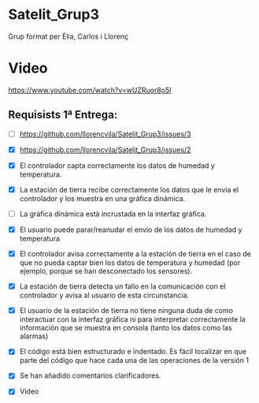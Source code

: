 # Satelit_Grup3
Grup format per Èlia, Carlos i Llorenç

# Video
https://www.youtube.com/watch?v=wUZRuor8o5I

## Requisists 1ª Entrega:
- [ ] https://github.com/llorencvila/Satelit_Grup3/issues/3
- [X] https://github.com/llorencvila/Satelit_Grup3/issues/2 
- [x] El controlador capta correctamente los datos de humedad y temperatura.
- [X] La estación de tierra recibe correctamente los datos que le envía el controlador y los muestra en una gráfica dinámica.
- [ ] La gráfica dinámica está incrustada en la interfaz gráfica.
- [X] El usuario puede parar/reanudar el envío de los datos de humedad y temperatura
- [X] El controlador avisa correctamente a la estación de tierra en el caso de que no pueda captar bien los datos de temperatura y humedad (por ejemplo, porque se han desconectado los sensores).
- [X] La estación de tierra detecta un fallo en la comunicación con el controlador y avisa al usuario de esta circunstancia.
- [X] El usuario de la estación de tierra no tiene ninguna duda de como interactuar con la interfaz gráfica ni para interpretar correctamente la información que se muestra en consola (tanto los datos como las alarmas)
- [X] El código está bien estructurado e indentado. Es fácil localizar en que parte del código que hace cada una de las operaciones de la versión 1
- [X] Se han añadido comentarios clarificadores.
- [X] Video

